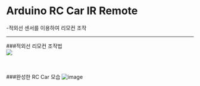 # Arduino RC Car IR Remote
-적외선 센서를 이용하여 리모컨 조작
<hr/>
###적외선 리모컨 조작법<br>
<img src="https://user-images.githubusercontent.com/67675422/121481434-16246d80-ca07-11eb-990b-9d726cd74eda.png">


<br><br>
###완성한 RC Car 모습
![image](https://user-images.githubusercontent.com/67675422/121480764-65b66980-ca06-11eb-9f63-9b9954996b6b.png)
